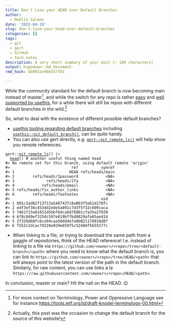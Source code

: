 ```yaml
---
title: Don't Lose your HEAD over Default Branches
author:
  - Maëlle Salmon
date: '2022-04-29'
slug: don-t-lose-your-head-over-default-branches
categories: []
tags:
  - git
  - gert
  - GitHub
  - tech notes
description: A very short summary of your post (~ 100 characters)
output: hugodown::md_document
rmd_hash: b80931e96bd37f81

---
```


While the community standard for the default branch is now becoming main instead of master[^1], and while the switch for any repo is rather [easy](https://www.hanselman.com/blog/easily-rename-your-git-default-branch-from-master-to-main) and [well supported by usethis](https://www.tidyverse.org/blog/2021/10/renaming-default-branch/), for a while there will still be repos with different default branches in the wild.[^2]

So, what to deal with the existence of different possible default branches?

-   [usethis tooling regarding default branches](https://www.tidyverse.org/blog/2021/10/renaming-default-branch/) including [`usethis::git_default_branch()`](https://usethis.r-lib.org/reference/git-default-branch.html), can be quite handy.
-   You can also use gert directly, e.g. [`gert::git_remote_ls()`](https://docs.ropensci.org/gert/reference/git_fetch.html) will help show you remote references.

<div class="highlight">

<pre class='chroma'><code class='language-r' data-lang='r'><span class='nf'>gert</span><span class='nf'>::</span><span class='nf'><a href='https://docs.ropensci.org/gert/reference/git_fetch.html'>git_remote_ls</a></span><span class='o'>(</span><span class='o'>)</span> |&gt;
  <span class='nf'><a href='https://rdrr.io/r/utils/head.html'>head</a></span><span class='o'>(</span><span class='o'>)</span> <span class='c'># another useful thing named head</span>
<span class='c'>#&gt; No remote set for this branch, using default remote 'origin'</span>
<span class='c'>#&gt;                           ref          symref</span>
<span class='c'>#&gt; 1                        HEAD refs/heads/main</span>
<span class='c'>#&gt; 2        refs/heads/1password            &lt;NA&gt;</span>
<span class='c'>#&gt; 3              refs/heads/2fa            &lt;NA&gt;</span>
<span class='c'>#&gt; 4            refs/heads/email            &lt;NA&gt;</span>
<span class='c'>#&gt; 5 refs/heads/fix_author_links            &lt;NA&gt;</span>
<span class='c'>#&gt; 6        refs/heads/footnotes            &lt;NA&gt;</span>
<span class='c'>#&gt;                                        oid</span>
<span class='c'>#&gt; 1 891c2ad62f13f13a5487437c8a063f5eb1d178fc</span>
<span class='c'>#&gt; 2 e4f3ef36c453dd2ede5a091c7d3f5f32c609caca</span>
<span class='c'>#&gt; 3 7461f15e81651d5bbf6dcab078801cfa35e2f039</span>
<span class='c'>#&gt; 4 6f8c849ef325dc597e819bffbd8829afa05ae414</span>
<span class='c'>#&gt; 5 2f328db8fc6ce94caa50ddde7a0b021178818d8f</span>
<span class='c'>#&gt; 6 f552c2dcac79228e929e65975c52484f5655577c</span></code></pre>

</div>

-   When linking to a file, or trying to download the same path from a gaggle of repositories, think of the HEAD reference! I.e. instead of linking to a file via `https://github.com/<owner>/<repo>/tree/<default-branch>/<path>` where you need to know what the default branch is, you can link to `https://github.com/<owner>/<repo>/tree/HEAD/<path>` that will always point to the latest version of the path in the default branch. Similarly, for raw content, you can use links à la `https://raw.githubusercontent.com/<owner>/<repo>/HEAD/<path>`.

In conclusion, master or main? Hit the nail on the HEAD. :wink:

[^1]: For more context on Terminology, Power and Oppressive Language see for instance <https://tools.ietf.org/id/draft-knodel-terminology-00.html>

[^2]: Actually, this post was the occasion to change the default branch for the source of this website!

